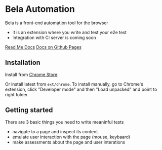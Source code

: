 # Bela Automation

Bela is a front-end automation tool for the browser
- It is an extension where you write and test your e2e test
- Integration with CI server is coming soon

[Read.Me Docs](docs#documentation) [Docs on Github Pages](https://vitmalina.github.io/bela/)

## Installation

Install from [Chrome Store](https://chrome.google.com/webstore/detail/bela-automation/dlipdffgmdlelcagomicaolmhonhnblj).

Or install latest from `ext/chrome`. To install manually, go to Chrome's extension, click "Developer mode" and then "Load unpacked" and point to right folder.

## Getting started

There are 3 basic things you need to write meaninful tests
- navigate to a page and inspect its content
- emulate user interaction with the page (mouse, keybaard)
- make assessments about the page and user interations